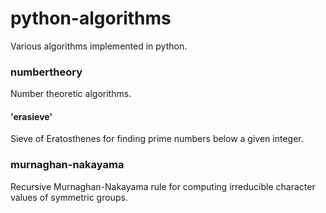 # python-algorithms

Various algorithms implemented in python.

### numbertheory
Number theoretic algorithms.

#### 'erasieve'
Sieve of Eratosthenes for finding prime numbers below a given integer.

### murnaghan-nakayama
Recursive Murnaghan-Nakayama rule for computing irreducible character values of symmetric groups.
